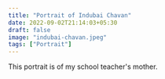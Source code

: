 ```yaml
---
title: "Portrait of Indubai Chavan"
date: 2022-09-02T21:14:03+05:30
draft: false
image: "indubai-chavan.jpeg"
tags: ["Portrait"]
---
```


This portrait is of my school teacher's mother.
